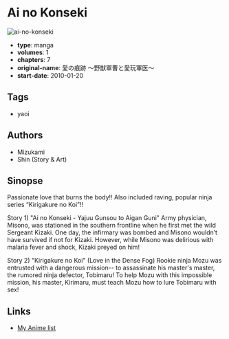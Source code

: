# Ai no Konseki

![ai-no-konseki](https://cdn.myanimelist.net/images/manga/1/37296.jpg)

-   **type**: manga
-   **volumes**: 1
-   **chapters**: 7
-   **original-name**: 愛の痕跡 ～野獣軍曹と愛玩軍医～
-   **start-date**: 2010-01-20

## Tags

-   yaoi

## Authors

-   Mizukami
-   Shin (Story & Art)

## Sinopse

Passionate love that burns the body!!
Also included raving, popular ninja series “Kirigakure no Koi”!!

Story 1) "Ai no Konseki - Yajuu Gunsou to Aigan Guni"
Army physician, Misono, was stationed in the southern frontline when he first met the wild Sergeant Kizaki. One day, the infirmary was bombed and Misono wouldn’t have survived if not for Kizaki. However, while Misono was delirious with malaria fever and shock, Kizaki preyed on him!

Story 2) "Kirigakure no Koi" (Love in the Dense Fog)
Rookie ninja Mozu was entrusted with a dangerous mission-- to assassinate his master's master, the rumored ninja defector, Tobimaru! To help Mozu with this impossible mission, his master, Kirimaru, must teach Mozu how to lure Tobimaru with sex!

## Links

-   [My Anime list](https://myanimelist.net/manga/23029/Ai_no_Konseki)
